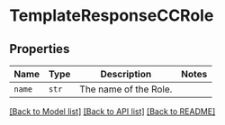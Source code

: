 # TemplateResponseCCRole



## Properties
Name | Type | Description | Notes
------------ | ------------- | ------------- | -------------
| `name` | ```str``` |  The name of the Role.  |  |

[[Back to Model list]](../README.md#documentation-for-models) [[Back to API list]](../README.md#documentation-for-api-endpoints) [[Back to README]](../README.md)


